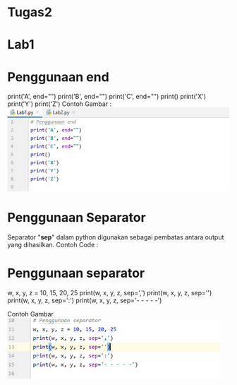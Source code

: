# Tugas2
# Lab1

# Penggunaan end
print('A', end="")
print('B', end="")
print('C', end="")
print()
print('X')
print('Y')
print('Z')
 Contoh Gambar :
![Output end](https://github.com/dilah199/Tugas2/blob/master/picture/Lab1Picture.PNG)

# Penggunaan Separator
Separator "**sep**" dalam python digunakan sebagai pembatas antara output yang dihasilkan.
 Contoh Code :

# Penggunaan separator
w, x, y, z = 10, 15, 20, 25
print(w, x, y, z, sep=',')
print(w, x, y, z, sep='')
print(w, x, y, z, sep=':')
print(w, x, y, z, sep='- - - - -')

 Contoh Gambar
![Output sep](https://github.com/dilah199/Tugas2/blob/master/picture/lab1operator.PNG)
